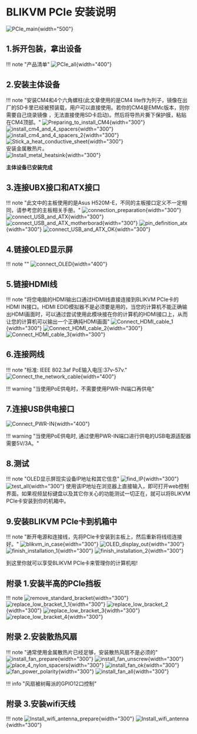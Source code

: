 # BLIKVM PCIe 安装说明

![PCIe_main](assets/images/BLIKVM-PCIe/BLIKVM_PCIe_Installation_Guide.assets/PCIe_main.jpg){width="500"}
## **1.拆开包装，拿出设备**
!!! note "产品清单"
    ![PCIe_all](assets/images/BLIKVM-PCIe/BLIKVM_PCIe_Installation_Guide.assets/PCIe_all.jpg){width="400"}

## **2.安装主体设备**
!!! note "安装CM4和4个六角螺柱(此文章使用的是CM4 lite作为列子，镜像在出厂的SD卡里已经被预装载，用户可以直接使用。若你的CM4是EMMc版本，则你需要自己烧录镜像 ，无法直接使用SD卡启动)。然后将导热片撕下保护膜，粘贴在CM4顶部。"
    ![Preparing_to_install_CM4](assets/images/BLIKVM-PCIe/BLIKVM_PCIe_Installation_Guide.assets/Preparing_to_install_CM4.jpg){width="300"}
    ![install_cm4_and_4_spacers](assets/images/BLIKVM-PCIe/BLIKVM_PCIe_Installation_Guide.assets/install_cm4_and_4_spacers.jpg){width="300"}
    ![install_cm4_and_4_spacers_2](assets/images/BLIKVM-PCIe/BLIKVM_PCIe_Installation_Guide.assets/install_cm4_and_4_spacers_2.jpg){width="300"}
    ![Stick_a_heat_conductive_sheet](assets/images/BLIKVM-PCIe/BLIKVM_PCIe_Installation_Guide.assets/Stick_a_heat_conductive_sheet.jpg){width="300"}   
    安装金属散热片。  
    ![Install_metal_heatsink](assets/images/BLIKVM-PCIe/BLIKVM_PCIe_Installation_Guide.assets/Install_metal_heatsink.jpg){width="300"}

**主体设备已安装完成**

## **3.连接UBX接口和ATX接口**
!!! note "此文中的主板使用的是Asus H520M-E，不同的主板接口定义不一定相同，请参考您的主板相关手册。"
    ![connection_preparation](assets/images/BLIKVM-PCIe/BLIKVM_PCIe_Installation_Guide.assets/connection_preparation.jpg){width="300"}
    ![connect_USB_and_ATX](assets/images/BLIKVM-PCIe/BLIKVM_PCIe_Installation_Guide.assets/connect_USB_and_ATX.jpg){width="300"}
    ![connect_USB_and_ATX_motherborad](assets/images/BLIKVM-PCIe/BLIKVM_PCIe_Installation_Guide.assets/connect_USB_and_ATX_motherborad-165941489982915.jpg){width="300"}
    ![pin_definition_atx](assets/images/BLIKVM-PCIe/BLIKVM_PCIe_Installation_Guide.assets/pin_definition_atx.jpg){width="300"}
    ![connect_USB_and_ATX_OK](assets/images/BLIKVM-PCIe/BLIKVM_PCIe_Installation_Guide.assets/connect_USB_and_ATX_OK.jpg){width="300"}

## **4.链接OLED显示屏**
!!! note ""
    ![connect_OLED](assets/images/BLIKVM-PCIe/BLIKVM_PCIe_Installation_Guide.assets/connect_OLED.jpg){width="400"}

## **5.链接HDMI线**
!!! note "将您电脑的HDMI输出口通过HDMI线直接连接到BLIKVM PCIe卡的HDMI IN接口。HDMI EDID模拟器不是必须要是用的，当您的计算机不能正确输出HDMI画面时，可以通过尝试使用此模块接在你的计算机的HDMI接口上，从而让您的计算机可以输出一个正确扽HDMI画面"
    ![Connect_HDMI_cable_1](assets/images/BLIKVM-PCIe/BLIKVM_PCIe_Installation_Guide.assets/Connect_HDMI_cable_1.jpg){width="300"}
    ![Connect_HDMI_cable_2](assets/images/BLIKVM-PCIe/BLIKVM_PCIe_Installation_Guide.assets/Connect_HDMI_cable_2.jpg){width="300"}
    ![Connect_HDMI_cable_3](assets/images/BLIKVM-PCIe/BLIKVM_PCIe_Installation_Guide.assets/Connect_HDMI_cable_3.jpg){width="300"}

## **6.连接网线**
!!! note "标准: IEEE 802.3af PoE输入电压:37v-57v."
    ![Connect_the_network_cable](assets/images/BLIKVM-PCIe/BLIKVM_PCIe_Installation_Guide.assets/Connect_the_network_cable.jpg){width="400"}

!!! warning "当使用PoE供电时，不需要使用PWR-IN端口再供电"

## **7.连接USB供电接口**

![Connect_PWR-IN](assets/images/BLIKVM-PCIe/BLIKVM_PCIe_Installation_Guide.assets/Connect_PWR-IN.jpg){width="400"}

!!! warning "当使用PoE供电时, 通过使用PWR-IN端口进行供电的USB电源适配器需要5V/3A。"

## **8.测试**

!!! note "OLED显示屏现实设备IP地址和其它信息"
    ![find_IP](assets/images/BLIKVM-PCIe/BLIKVM_PCIe_Installation_Guide.assets/find_IP.jpg){width="300"}
    ![test_all](assets/images/BLIKVM-PCIe/BLIKVM_PCIe_Installation_Guide.assets/test_all.jpg){width="300"}
    使用该IP地址在浏览器上直接输入，即可打开web控制界面。如果视频鼠标键盘以及其它你关心的功能测试一切正在，就可以将BLIKVM PCIe卡安装到你的机箱中。

## **9.安装BLIKVM PCIe卡到机箱中**

!!! note "断开电源和连接线，先将PCIe卡安装到主板上，然后重新将线缆连接好。"
    ![blikvm_in_case](assets/images/BLIKVM-PCIe/BLIKVM_PCIe_Installation_Guide.assets/blikvm_in_case.jpg){width="300"}
    ![OLED_display_out](assets/images/BLIKVM-PCIe/BLIKVM_PCIe_Installation_Guide.assets/OLED_display_out.jpg){width="300"}
    ![finish_installation_1](assets/images/BLIKVM-PCIe/BLIKVM_PCIe_Installation_Guide.assets/finish_installation_1.jpg){width="300"}
    ![finish_installation_2](assets/images/BLIKVM-PCIe/BLIKVM_PCIe_Installation_Guide.assets/finish_installation_2.jpg){width="300"}

到这里你就可以享受BLIKVM PCIe卡来管理你的计算机啦!

## **附录 1.安装半高的PCIe挡板**
!!! note
    ![remove_standard_bracket](assets/images/BLIKVM-PCIe/BLIKVM_PCIe_Installation_Guide.assets/remove_standard_bracket.jpg){width="300"}
    ![replace_low_bracket_1_1](assets/images/BLIKVM-PCIe/BLIKVM_PCIe_Installation_Guide.assets/replace_low_bracket_1_1.jpg){width="300"}
    ![replace_low_bracket_2](assets/images/BLIKVM-PCIe/BLIKVM_PCIe_Installation_Guide.assets/replace_low_bracket_2.jpg){width="300"}
    ![replace_low_bracket_3](assets/images/BLIKVM-PCIe/BLIKVM_PCIe_Installation_Guide.assets/replace_low_bracket_3.jpg){width="300"}
    ![replace_low_bracket_4](assets/images/BLIKVM-PCIe/BLIKVM_PCIe_Installation_Guide.assets/replace_low_bracket_4.jpg){width="300"}

## **附录 2.安装散热风扇**

!!! note "通常使用金属散热片已经足够，安装散热风扇不是必须的"
    ![install_fan_prepare](assets/images/BLIKVM-PCIe/BLIKVM_PCIe_Installation_Guide.assets/install_fan_prepare.jpg){width="300"}
    ![install_fan_unscrew](assets/images/BLIKVM-PCIe/BLIKVM_PCIe_Installation_Guide.assets/install_fan_unscrew.jpg){width="300"}
    ![place_4_nylon_spacers](assets/images/BLIKVM-PCIe/BLIKVM_PCIe_Installation_Guide.assets/place_4_nylon_spacers.jpg){width="300"}
    ![install_fan_ok](assets/images/BLIKVM-PCIe/BLIKVM_PCIe_Installation_Guide.assets/install_fan_ok.jpg){width="300"}
    ![fan_power_polarity](assets/images/BLIKVM-PCIe/BLIKVM_PCIe_Installation_Guide.assets/fan_power_polarity.jpg){width="300"}
    ![install_fan_all](assets/images/BLIKVM-PCIe/BLIKVM_PCIe_Installation_Guide.assets/install_fan_all.jpg){width="300"}  

!!! info "风扇被树莓派的GPIO12口控制"

## **附录 3.安装wifi天线**
!!! note
    ![Install_wifi_antenna_prepare](assets/images/BLIKVM-PCIe/BLIKVM_PCIe_Installation_Guide.assets/Install_wifi_antenna_prepare.jpg){width="300"}
    ![Install_wifi_antenna](assets/images/BLIKVM-PCIe/BLIKVM_PCIe_Installation_Guide.assets/Install_wifi_antenna.jpg){width="300"}
